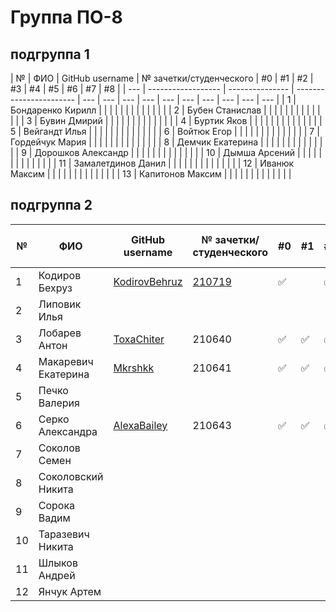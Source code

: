 # Группа ПО-8

## подгруппа 1

| №   | ФИО                | GitHub username | № зачетки/студенческого | #0  | #1  | #2  | #3  | #4  | #5  | #6  | #7  | #8  |
| --- | ------------------ | --------------- | ----------------------- | --- | --- | --- | --- | --- | --- | --- | --- | --- | --- |
| 1   | Бондаренко Кирилл  |                 |                         |     |     |     |     |     |     |     |     |     |     |
| 2   | Бубен Станислав    |                 |                         |     |     |     |     |     |     |     |     |     |     |
| 3   | Бувин Дмирий       |                 |                         |     |     |     |     |     |     |     |     |     |     |
| 4   | Буртик Яков        |                 |                         |     |     |     |     |     |     |     |     |     |     |
| 5   | Вейгандт Илья      |                 |                         |     |     |     |     |     |     |     |     |     |     |
| 6   | Войтюк Егор        |                 |                         |     |     |     |     |     |     |     |     |     |     |
| 7   | Гордейчук Мария    |                 |                         |     |     |     |     |     |     |     |     |     |     |
| 8   | Демчик Екатерина   |                 |                         |     |     |     |     |     |     |     |     |     |     |
| 9   | Дорошков Александр |                 |                         |     |     |     |     |     |     |     |     |     |     |
| 10  | Дымша Арсений      |                 |                         |     |     |     |     |     |     |     |     |     |     |
| 11  | Замалетдинов Данил |                 |                         |     |     |     |     |     |     |     |     |     |     |
| 12  | Иванюк Максим      |                 |                         |     |     |     |     |     |     |     |     |     |     |
| 13  | Капитонов Максим   |                 |                         |     |     |     |     |     |     |     |     |     |     |

## подгруппа 2

| №   | ФИО                 | GitHub username                                           | № зачетки/студенческого | #0                 | #1                 | #2                 | #3  | #4                 | #5                 | #6  | #7  | #8  | --- |
| --- | ------------------- | --------------------------------------------------------- | ----------------------- | ------------------ | ------------------ | ------------------ | --- | -------------------| ------------------ | --- | --- | --- | --- |
| 1   | Кодиров Бехруз      | [KodirovBehruz](https://github.com/KodirovBehruz)         |[210719](./trunk/PO210719/)| :white_check_mark: || :white_check_mark: | :white_check_mark: | :white_check_mark: | :white_check_mark: |     |     |     |
| 2   | Липовик Илья        |                                                           |                         |                    |                    |                    |     |     |     |     |     |     |     |
| 3   | Лобарев Антон       | [ToxaChiter](https://github.com/ToxaChiter "GitHub link") | 210640                  | :white_check_mark: | :white_check_mark: | :white_check_mark: |     |     |     |     |     |     |     |
| 4   | Макаревич Екатерина | [Mkrshkk](https://github.com/Mkrshkk)                     | 210641                  | :white_check_mark: | :white_check_mark: | :white_check_mark: |     |     |     |     |     |     |     |
| 5   | Печко Валерия       |                                                           |                         |                    |                    |                    |     |     |     |     |     |     |     |
| 6   | Серко Александра    | [AlexaBailey](https://github.com/AlexaBailey)             | 210643                  | :white_check_mark: | :white_check_mark: | :white_check_mark: |     |     |     |     |     |     |     |
| 7   | Соколов Семен       |                                                           |                         |                    |                    |                    |     |     |     |     |     |     |     |
| 8   | Соколовский Никита  |                                                           |                         |                    |                    |                    |     |     |     |     |     |     |     |
| 9   | Сорока Вадим        |                                                           |                         |                    |                    |                    |     |     |     |     |     |     |     |
| 10  | Таразевич Никита    |                                                           |                         |                    |                    |                    |     |     |     |     |     |     |     |
| 11  | Шлыков Андрей       |                                                           |                         |                    |                    |                    |     |     |     |     |     |     |     |
| 12  | Янчук Артем         |                                                           |                         |                    |                    |                    |     |     |     |     |     |     |     |
